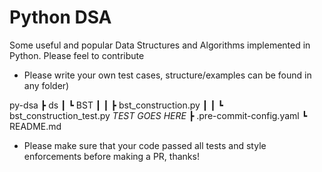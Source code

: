 # Python DSA

Some useful and popular Data Structures and Algorithms implemented in Python.
Please feel to contribute

- Please write your own test cases, structure/examples can be found in any folder)

py-dsa
 ┣ ds
 ┃ ┗ BST
 ┃ ┃ ┣ bst_construction.py
 ┃ ┃ ┗ bst_construction_test.py *TEST GOES HERE*
 ┣ .pre-commit-config.yaml
 ┗ README.md

- Please make sure that your code passed all tests and style enforcements before making a PR, thanks!

